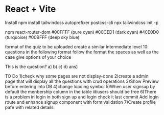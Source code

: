 # React + Vite
Install
npm install tailwindcss autoprefixer postcss-cli
npx tailwindcss init -p

npm react-router-dom
#00FFFF (pure cyan)
#00CED1 (dark cyan)
#40E0D0 (turquoise)
#00BFFF (deep sky blue)

format of the quiz to be uploaded
create a similar intermediate level 10 questions in the following format  follow the format the spaces as well as the case give options of your choice

This is the question?
a) 
b) 
c) 
d) 
ans) 




TO Do
1)check why some pages are not display-done
2)create a admin page that will display all the questions with crud operations
3)Show Preview before entering into DB
4)change loading symbol
5)When user signsup by default the menbership column in the table iitiusers should be free
6)There is a problem in login in both sign up and login check it last commit Add login route and enhance signup component with form validation
7)Create profile pafe with related details.